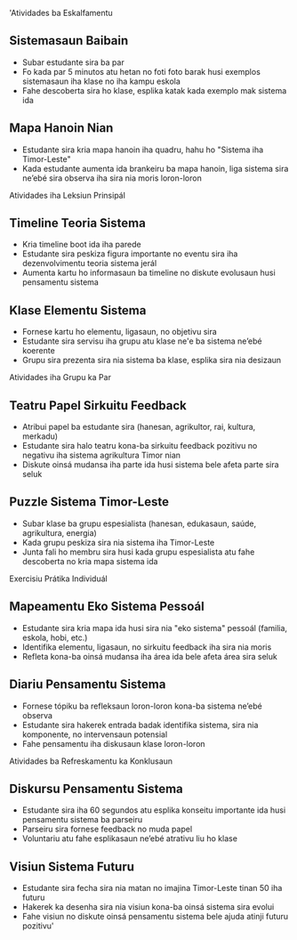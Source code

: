 'Atividades ba Eskalfamentu

## Sistemasaun Baibain
- Subar estudante sira ba par
- Fo kada par 5 minutos atu hetan no foti foto barak husi exemplos sistemasaun iha klase no iha kampu eskola
- Fahe descoberta sira ho klase, esplika katak kada exemplo mak sistema ida

## Mapa Hanoin Nian
- Estudante sira kria mapa hanoin iha quadru, hahu ho "Sistema iha Timor-Leste"
- Kada estudante aumenta ida brankeiru ba mapa hanoin, liga sistema sira ne’ebé sira observa iha sira nia moris loron-loron

Atividades iha Leksiun Prinsipál

## Timeline Teoria Sistema
- Kria timeline boot ida iha parede
- Estudante sira peskiza figura importante no eventu sira iha dezenvolvimentu teoria sistema jerál
- Aumenta kartu ho informasaun ba timeline no diskute evolusaun husi pensamentu sistema

## Klase Elementu Sistema
- Fornese kartu ho elementu, ligasaun, no objetivu sira
- Estudante sira servisu iha grupu atu klase ne'e ba sistema ne’ebé koerente
- Grupu sira prezenta sira nia sistema ba klase, esplika sira nia desizaun

Atividades iha Grupu ka Par

## Teatru Papel Sirkuitu Feedback
- Atribui papel ba estudante sira (hanesan, agrikultor, rai, kultura, merkadu)
- Estudante sira halo teatru kona-ba sirkuitu feedback pozitivu no negativu iha sistema agrikultura Timor nian
- Diskute oinsá mudansa iha parte ida husi sistema bele afeta parte sira seluk

## Puzzle Sistema Timor-Leste
- Subar klase ba grupu espesialista (hanesan, edukasaun, saúde, agrikultura, energia)
- Kada grupu peskiza sira nia sistema iha Timor-Leste
- Junta fali ho membru sira husi kada grupu espesialista atu fahe descoberta no kria mapa sistema ida

Exercisiu Prátika Individuál

## Mapeamentu Eko Sistema Pessoál
- Estudante sira kria mapa ida husi sira nia "eko sistema" pessoál (familia, eskola, hobi, etc.)
- Identifika elementu, ligasaun, no sirkuitu feedback iha sira nia moris
- Refleta kona-ba oinsá mudansa iha área ida bele afeta área sira seluk

## Diariu Pensamentu Sistema
- Fornese tópiku ba refleksaun loron-loron kona-ba sistema ne’ebé observa
- Estudante sira hakerek entrada badak identifika sistema, sira nia komponente, no intervensaun potensial
- Fahe pensamentu iha diskusaun klase loron-loron

Atividades ba Refreskamentu ka Konklusaun

## Diskursu Pensamentu Sistema
- Estudante sira iha 60 segundos atu esplika konseitu importante ida husi pensamentu sistema ba parseiru
- Parseiru sira fornese feedback no muda papel
- Voluntariu atu fahe esplikasaun ne’ebé atrativu liu ho klase

## Visiun Sistema Futuru
- Estudante sira fecha sira nia matan no imajina Timor-Leste tinan 50 iha futuru
- Hakerek ka desenha sira nia visiun kona-ba oinsá sistema sira evolui
- Fahe visiun no diskute oinsá pensamentu sistema bele ajuda atinji futuru pozitivu'